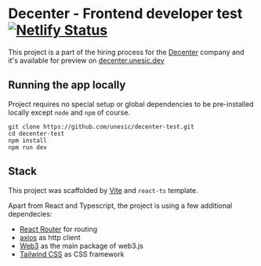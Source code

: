 # Decenter - Frontend developer test [![Netlify Status](https://api.netlify.com/api/v1/badges/105de19f-8689-4210-8229-520ce68e801e/deploy-status)](https://app.netlify.com/sites/decenter-test/deploys)

This project is a part of the hiring process for the [Decenter](https://www.decenter.com/) company and it's available for preview on [decenter.unesic.dev](https://decenter.unesic.dev)

## Running the app locally

Project requires no special setup or global dependencies to be pre-installed locally except `node` and `npm` of course.

```
git clone https://github.com/unesic/decenter-test.git
cd decenter-test
npm install
npm run dev
```

## Stack

This project was scaffolded by [Vite](https://vitejs.dev/) and `react-ts` template.

Apart from React and Typescript, the project is using a few additional dependecies:

- [React Router](https://reactrouter.com/) for routing
- [axios](https://axios-http.com/) as http client
- [Web3](https://www.npmjs.com/package/web3) as the main package of web3.js
- [Tailwind CSS](https://tailwindcss.com/) as CSS framework
